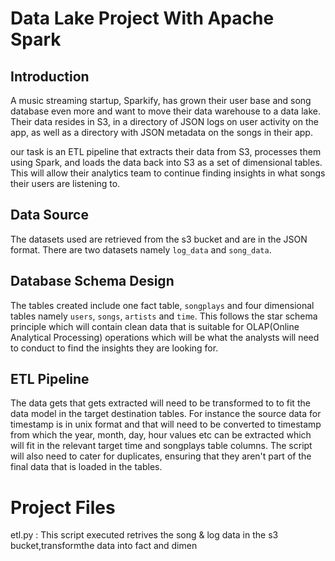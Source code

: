 # Data Lake Project With Apache Spark

## Introduction
A music streaming startup, Sparkify, has grown their user base and song database even more and want to move their data warehouse to a data lake. Their data resides in S3, in a directory of JSON logs on user activity on the app, as well as a directory with JSON metadata on the songs in their app.

our task is an ETL pipeline that extracts their data from S3, processes them using Spark, and loads the data back into S3 as a set of dimensional tables. This will allow their analytics team to continue finding insights in what songs their users are listening to.

## Data Source
The datasets used are retrieved from the s3 bucket and are in the JSON format. There are two datasets namely `log_data` and `song_data`.

## Database Schema Design 
The tables created include one fact table, `songplays` and four dimensional tables namely `users`, `songs`, `artists` and `time`. This follows the star schema principle which will contain clean data that is suitable for OLAP(Online Analytical Processing) operations which will be what the analysts will need to conduct to find the insights they are looking for.

## ETL Pipeline
The data gets that gets extracted will need to be transformed to to fit the data model in the target destination tables. For instance the source data for timestamp is in unix format and that will need to be converted to timestamp from which the year, month, day, hour values etc can be extracted which will fit in the relevant target time and songplays table columns. The script will also need to cater for duplicates, ensuring that they aren't part of the final data that is loaded in the tables.

# Project Files
etl.py : This script executed retrives the song & log data in the s3 bucket,transformthe data into fact and dimen